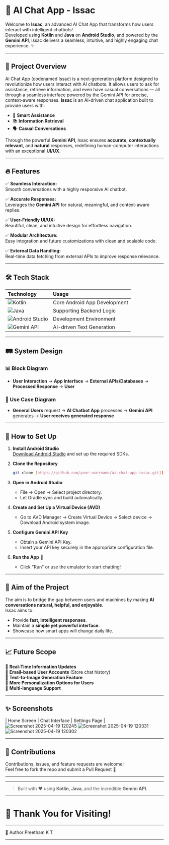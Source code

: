 
# 🚀 AI Chat App - Issac

Welcome to **Issac**, an advanced AI Chat App that transforms how users interact with intelligent chatbots!  
Developed using **Kotlin** and **Java** on **Android Studio**, and powered by the **Gemini API**, Issac delivers a seamless, intuitive, and highly engaging chat experience. ✨

---

## 📱 Project Overview
Ai Chat App (codenamed Issac) is a next-generation platform designed to revolutionize how users interact with AI chatbots.
It allows users to ask for assistance, retrieve information, and even have casual conversations — all through a seamless interface powered by the Gemini API for precise, context-aware responses.
**Issac** is an AI-driven chat application built to provide users with:

- 🧠 **Smart Assistance**
- 📚 **Information Retrieval**
- 🗣️ **Casual Conversations**

Through the powerful **Gemini API**, Issac ensures **accurate**, **contextually relevant**, and **natural** responses, redefining human-computer interactions with an exceptional **UI/UX**.

---

## 🔥 Features

✅ **Seamless Interaction:**  
Smooth conversations with a highly responsive AI chatbot.

✅ **Accurate Responses:**  
Leverages the **Gemini API** for natural, meaningful, and context-aware replies.

✅ **User-Friendly UI/UX:**  
Beautiful, clean, and intuitive design for effortless navigation.

✅ **Modular Architecture:**  
Easy integration and future customizations with clean and scalable code.

✅ **External Data Handling:**  
Real-time data fetching from external APIs to improve response relevance.


---

## 🛠️ Tech Stack

| Technology | Usage |
| :--- | :--- |
| ![Kotlin](https://img.shields.io/badge/Kotlin-0095D5?style=for-the-badge&logo=kotlin&logoColor=white) | Core Android App Development |
| ![Java](https://img.shields.io/badge/Java-ED8B00?style=for-the-badge&logo=openjdk&logoColor=white) | Supporting Backend Logic |
| ![Android Studio](https://img.shields.io/badge/Android%20Studio-3DDC84?style=for-the-badge&logo=android-studio&logoColor=white) | Development Environment |
| ![Gemini API](https://img.shields.io/badge/Gemini%20API-4285F4?style=for-the-badge&logo=google&logoColor=white) | AI-driven Text Generation |

---

## 🛤️ System Design

### 📊 Block Diagram

- **User Interaction** → **App Interface** → **External APIs/Databases** → **Processed Response** → **User**

### 🧩 Use Case Diagram

- **General Users** request → **AI Chatbot App** processes → **Gemini API** generates → **User receives generated response**

---

## 🚀 How to Set Up

1. **Install Android Studio**  
   [Download Android Studio](https://developer.android.com/studio) and set up the required SDKs.

2. **Clone the Repository**

   ```bash
   git clone [https://github.com/your-username/ai-chat-app-issac.git](https://github.com/preethamkt46/Ai-Chat-App)
   ```

3. **Open in Android Studio**  
   - File → Open → Select project directory.
   - Let Gradle sync and build automatically.

4. **Create and Set Up a Virtual Device (AVD)**  
   - Go to AVD Manager → Create Virtual Device → Select device → Download Android system image.

5. **Configure Gemini API Key**  
   - Obtain a Gemini API Key.
   - Insert your API key securely in the appropriate configuration file.

6. **Run the App** 🚀  
   - Click "Run" or use the emulator to start chatting!

---

## 🎯 Aim of the Project

The aim is to bridge the gap between users and machines by making **AI conversations natural, helpful, and enjoyable**.  
Issac aims to:

- Provide **fast, intelligent responses**.
- Maintain a **simple yet powerful interface**.
- Showcase how smart apps will change daily life.

---

## 📈 Future Scope

🌟 **Real-Time Information Updates**  
🌟 **Email-based User Accounts** (Store chat history)  
🌟 **Text-to-Image Generation Feature**  
🌟 **More Personalization Options for Users**  
🌟 **Multi-language Support**

---

## ✨ Screenshots

| Home Screen | Chat Interface | Settings Page |
![Screenshot 2025-04-19 120245](https://github.com/user-attachments/assets/6e69fc91-d024-4954-a71f-3a02cf494b3b)
![Screenshot 2025-04-19 120331](https://github.com/user-attachments/assets/ecdb7d1d-e589-486a-a2cc-731b2bc1a3ea)
![Screenshot 2025-04-19 120302](https://github.com/user-attachments/assets/e93e4d48-09eb-451d-8cae-fe5c945335e9)

---

## 🤝 Contributions

Contributions, issues, and feature requests are welcome!  
Feel free to fork the repo and submit a Pull Request 🚀

---

---

> Built with ❤️ using **Kotlin**, **Java**, and the incredible **Gemini API**.

---

# 🌟 Thank You for Visiting!

---
👤 Author
Preetham K T

---
  
